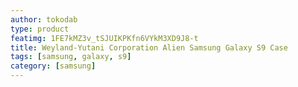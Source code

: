 ```yaml
---
author: tokodab
type: product
featimg: 1FE7kMZ3v_tSJUIKPKfn6VYkM3XD9J8-t
title: Weyland-Yutani Corporation Alien Samsung Galaxy S9 Case
tags: [samsung, galaxy, s9]
category: [samsung]
---
```


